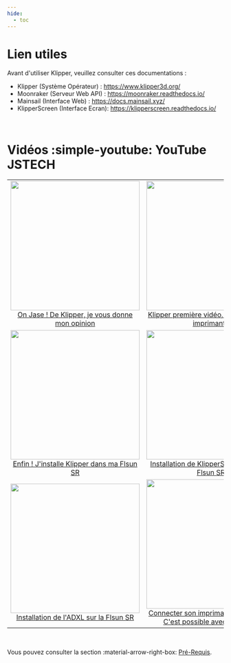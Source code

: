 ```yaml
---
hide:
  - toc
---
```


# Lien utiles

Avant d'utiliser Klipper, veuillez consulter ces documentations :

- Klipper (Système Opérateur) : <a href="https://www.klipper3d.org/" target="_blank">https://www.klipper3d.org/</a>
- Moonraker (Serveur Web API) : <a href="https://moonraker.readthedocs.io/" target="_blank">https://moonraker.readthedocs.io/</a>
- Mainsail (Interface Web) : <a href="https://docs.mainsail.xyz/" target="_blank">https://docs.mainsail.xyz/</a>
- KlipperScreen (Interface Ecran): <a href="https://klipperscreen.readthedocs.io/" target="_blank">https://klipperscreen.readthedocs.io/</a>

<br />

# Vidéos :simple-youtube: YouTube JSTECH

<table border="0">
  <tr align="center">
    <td align="center"><a href="https://www.youtube.com/watch?v=MDrla0SI0yc&t=5s" target="_blank"><img src="https://user-images.githubusercontent.com/12702322/221385713-e718cff3-5d35-457e-844c-250e3987fa53.jpg" width="300"><br />On Jase ! De Klipper, je vous donne mon opinion</a></td>
    <td align="center"><a href="https://www.youtube.com/watch?v=qM-jBRMGjTc" target="_blank"><img src="https://user-images.githubusercontent.com/12702322/221385791-1a33cc8d-d69e-4b5a-bf74-aa84d8e560c6.jpg" width="300"><br />Klipper première vidéo, je prépare mon imprimante</a></td>
  </tr>
  <tr align="center">
    <td align="center"><a href="https://www.youtube.com/watch?v=8YD-KOxrrXk" target="_blank"><img src="https://user-images.githubusercontent.com/12702322/221385835-fb24ba6f-5ef5-4aa7-bf20-39326030bd23.jpg" width="300"><br />Enfin ! J'installe Klipper dans ma Flsun SR</a></td>
    <td align="center"><a href="https://www.youtube.com/watch?v=gb-oAeDfrio" target="_blank"><img src="https://user-images.githubusercontent.com/12702322/221385864-416bb49c-b85b-4cef-bf39-8b784012c6d0.jpg" width="300"><br />Installation de KlipperScreen pour ma Flsun SR</a></td>
  </tr>
  <tr align="center">
    <td align="center"><a href="https://www.youtube.com/watch?v=YHQU4l75Mbs" target="_blank"><img src="https://user-images.githubusercontent.com/12702322/221385888-0b3d7ade-7598-4b3f-8642-6bf82e9ba02d.jpg" width="300"><br />Installation de l'ADXL sur la Flsun SR</a></td>
    <td align="center"><a href="https://www.youtube.com/watch?v=8KywJ60J74o" target="_blank"><img src="https://user-images.githubusercontent.com/12702322/221385888-0b3d7ade-7598-4b3f-8642-6bf82e9ba02d.jpg" width="300"><br />Connecter son imprimante à distance ! C'est possible avec Tailscale.</a></td>
  </tr>
</table>

<br />

Vous pouvez consulter la section :material-arrow-right-box: [Pré-Requis](installation/pre-requis.md).
